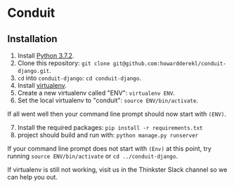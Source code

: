 # Conduit

## Installation

1. Install [Python 3.7.2](https://www.python.org/downloads/release/python-372/).
2. Clone this repository: `git clone git@github.com:howardderekl/conduit-django.git`.
3. `cd` into `conduit-django`: `cd conduit-django`.
4. Install [virtualenv](https://packaging.python.org/guides/installing-using-pip-and-virtualenv/#installing-virtualenv).
5. Create a new virtualenv called "ENV": `virtualenv ENV`.
6. Set the local virtualenv to "conduit": `source ENV/bin/activate`.

If all went well then your command line prompt should now start with `(ENV)`.

7. Install the required packages: `pip install -r requirements.txt`
8. project should build and run with: `python manage.py runserver`

If your command line prompt does not start with `(Env)` at this point, try running `source ENV/bin/activate` or `cd ../conduit-django`. 

If virtualenv is still not working, visit us in the Thinkster Slack channel so we can help you out.
